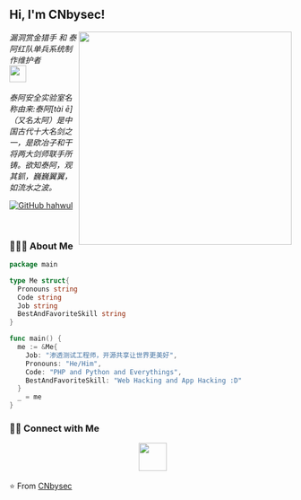 <h2> Hi, I'm CNbysec!</h2>

<img align='right' src="https://github-readme-stats.vercel.app/api?username=taielab&show_icons=true&theme=radical" width="380">

<p>
<em>漏洞赏金猎手 和 泰阿红队单兵系统制作维护者 <br>
  <img src="https://media.giphy.com/media/WUlplcMpOCEmTGBtBW/giphy.gif" width="30"><br>
  <br>泰阿安全实验室名称由来:泰阿[tài ē]（又名太阿）是中国古代十大名剑之一，是欧冶子和干将两大剑师联手所铸。欲知泰阿，观其釽，巍巍翼翼，如流水之波。
</em>
</p>

[![GitHub hahwul](https://img.shields.io/github/followers/CNbysec?label=follow%20github&style=flat-square)](https://github.com/taielab)

<br>

<h3> 👨🏻‍💻 About Me </h3>

```go
package main

type Me struct{
  Pronouns string
  Code string
  Job string
  BestAndFavoriteSkill string
}

func main() {
  me := &Me{
    Job: "渗透测试工程师，开源共享让世界更美好",
    Pronouns: "He/Him",
    Code: "PHP and Python and Everythings",
    BestAndFavoriteSkill: "Web Hacking and App Hacking :D"
  }
  _ = me
}
```

<h3> 🤝🏻 Connect with Me </h3>

<p align="center">
&nbsp; <a href="mailto:CNbysec@foxmail.com" target="_blank" rel="noopener noreferrer"><img src="https://img.icons8.com/plasticine/100/000000/gmail.png"  width="50" /></a>
</p>

⭐️ From [CNbysec](https://github.com/CNbysec)
